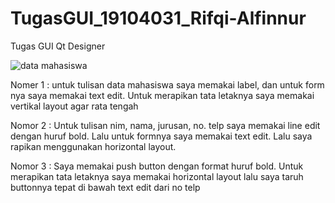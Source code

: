 # TugasGUI_19104031_Rifqi-Alfinnur
Tugas GUI Qt Designer

![data mahasiswa](https://user-images.githubusercontent.com/58881125/116974501-6dd50800-ace8-11eb-9340-e8c370f57381.png)

Nomer 1 : untuk tulisan data mahasiswa saya memakai label, dan untuk form nya saya memakai text edit. Untuk merapikan tata letaknya saya memakai vertikal layout agar rata tengah

Nomor 2 : Untuk tulisan nim, nama, jurusan, no. telp saya memakai line edit dengan huruf bold. Lalu untuk formnya saya memakai text edit. Lalu saya rapikan menggunakan horizontal layout.

Nomor 3 : Saya memakai push button dengan format huruf bold. Untuk merapikan tata letaknya saya memakai horizontal layout lalu saya taruh buttonnya tepat di bawah text edit dari no telp
